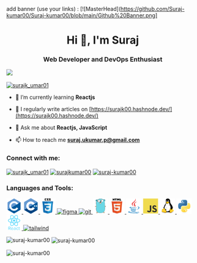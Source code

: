 
add banner (use your links) :
[![MasterHead](https://github.com/Suraj-kumar00/Suraj-kumar00/blob/main/Github%20Banner.png]

<h1 align="center">Hi 👋, I'm Suraj</h1>
<h3 align="center">Web Developer and DevOps Enthusiast</h3>

<p align="left">
 <img src="https://iconscout.com/lottie/software-developer-working-at-office-9170966" /> </p>

<p align="left"> <a href="https://twitter.com/surajk_umar01" target="blank">
<img src="https://img.shields.io/twitter/follow/surajk_umar01?logo=twitter&style=for-the-badge" alt="surajk_umar01" /></a> </p>

- 🌱 I’m currently learning **Reactjs**

- 📝 I regularly write articles on [https://surajk00.hashnode.dev/](https://surajk00.hashnode.dev/)

- 💬 Ask me about **Reactjs, JavaScript**

- 📫 How to reach me **suraj.ukumar.p@gmail.com**

<h3 align="left">Connect with me:</h3>
<p align="left">
<a href="https://twitter.com/surajk_umar01" target="blank"><img align="center" src="https://raw.githubusercontent.com/rahuldkjain/github-profile-readme-generator/master/src/images/icons/Social/twitter.svg" alt="surajk_umar01" height="30" width="40" /></a>
<a href="https://linkedin.com/in/surajkumar00" target="blank"><img align="center" src="https://raw.githubusercontent.com/rahuldkjain/github-profile-readme-generator/master/src/images/icons/Social/linked-in-alt.svg" alt="surajkumar00" height="30" width="40" /></a>
<a href="https://www.leetcode.com/suraj-kumar00" target="blank"><img align="center" src="https://raw.githubusercontent.com/rahuldkjain/github-profile-readme-generator/master/src/images/icons/Social/leet-code.svg" alt="suraj-kumar00" height="30" width="40" /></a>
</p>

<h3 align="left">Languages and Tools:</h3>
<p align="left"> <a href="https://www.cprogramming.com/" target="_blank" rel="noreferrer"> <img src="https://raw.githubusercontent.com/devicons/devicon/master/icons/c/c-original.svg" alt="c" width="40" height="40"/> </a> <a href="https://www.w3schools.com/cpp/" target="_blank" rel="noreferrer"> <img src="https://raw.githubusercontent.com/devicons/devicon/master/icons/cplusplus/cplusplus-original.svg" alt="cplusplus" width="40" height="40"/> </a> <a href="https://www.w3schools.com/css/" target="_blank" rel="noreferrer"> <img src="https://raw.githubusercontent.com/devicons/devicon/master/icons/css3/css3-original-wordmark.svg" alt="css3" width="40" height="40"/> </a> <a href="https://www.figma.com/" target="_blank" rel="noreferrer"> <img src="https://www.vectorlogo.zone/logos/figma/figma-icon.svg" alt="figma" width="40" height="40"/> </a> <a href="https://git-scm.com/" target="_blank" rel="noreferrer"> <img src="https://www.vectorlogo.zone/logos/git-scm/git-scm-icon.svg" alt="git" width="40" height="40"/> </a> <a href="https://golang.org" target="_blank" rel="noreferrer"> <img src="https://raw.githubusercontent.com/devicons/devicon/master/icons/go/go-original.svg" alt="go" width="40" height="40"/> </a> <a href="https://www.w3.org/html/" target="_blank" rel="noreferrer"> <img src="https://raw.githubusercontent.com/devicons/devicon/master/icons/html5/html5-original-wordmark.svg" alt="html5" width="40" height="40"/> </a> <a href="https://www.java.com" target="_blank" rel="noreferrer"> <img src="https://raw.githubusercontent.com/devicons/devicon/master/icons/java/java-original.svg" alt="java" width="40" height="40"/> </a> <a href="https://developer.mozilla.org/en-US/docs/Web/JavaScript" target="_blank" rel="noreferrer"> <img src="https://raw.githubusercontent.com/devicons/devicon/master/icons/javascript/javascript-original.svg" alt="javascript" width="40" height="40"/> </a> <a href="https://www.linux.org/" target="_blank" rel="noreferrer"> <img src="https://raw.githubusercontent.com/devicons/devicon/master/icons/linux/linux-original.svg" alt="linux" width="40" height="40"/> </a> <a href="https://www.python.org" target="_blank" rel="noreferrer"> <img src="https://raw.githubusercontent.com/devicons/devicon/master/icons/python/python-original.svg" alt="python" width="40" height="40"/> </a> <a href="https://reactjs.org/" target="_blank" rel="noreferrer"> <img src="https://raw.githubusercontent.com/devicons/devicon/master/icons/react/react-original-wordmark.svg" alt="react" width="40" height="40"/> </a> <a href="https://tailwindcss.com/" target="_blank" rel="noreferrer"> <img src="https://www.vectorlogo.zone/logos/tailwindcss/tailwindcss-icon.svg" alt="tailwind" width="40" height="40"/> </a> </p>

<p><img align="left" src="https://github-readme-stats.vercel.app/api/top-langs?username=suraj-kumar00&show_icons=true&locale=en&layout=compact" alt="suraj-kumar00" /></p>

<p>&nbsp;<img align="center" src="https://github-readme-stats.vercel.app/api?username=suraj-kumar00&show_icons=true&locale=en" alt="suraj-kumar00" /></p>

<p><img align="center" src="https://github-readme-streak-stats.herokuapp.com/?user=suraj-kumar00&" alt="suraj-kumar00" /></p>
